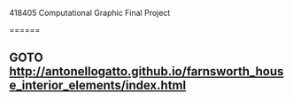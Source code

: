 418405 Computational Graphic Final Project

======

## GOTO http://antonellogatto.github.io/farnsworth_house_interior_elements/index.html